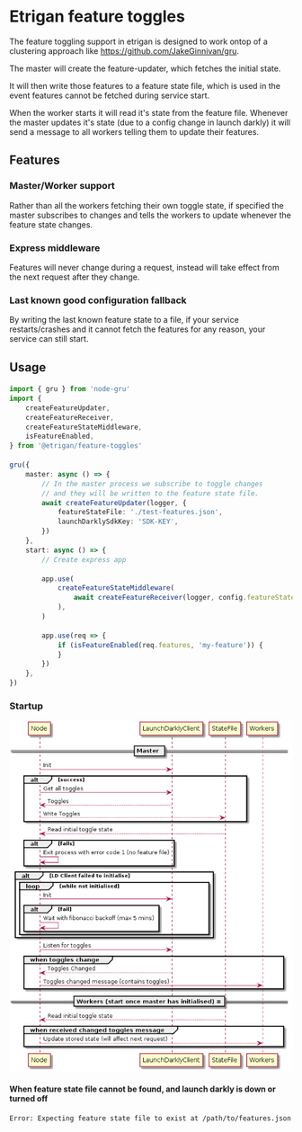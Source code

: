 # Etrigan feature toggles

The feature toggling support in etrigan is designed to work ontop of a clustering approach like https://github.com/JakeGinnivan/gru.

The master will create the feature-updater, which fetches the initial state.

It will then write those features to a feature state file, which is used in the event features cannot be fetched during service start.

When the worker starts it will read it's state from the feature file. Whenever the master updates it's state (due to a config change in launch darkly) it will send a message to all workers telling them to update their features.

## Features

### Master/Worker support

Rather than all the workers fetching their own toggle state, if specified the master subscribes to changes and tells the workers to update whenever the feature state changes.

### Express middleware

Features will never change during a request, instead will take effect from the next request after they change.

### Last known good configuration fallback

By writing the last known feature state to a file, if your service restarts/crashes and it cannot fetch the features for any reason, your service can still start.

## Usage

```ts
import { gru } from 'node-gru'
import {
    createFeatureUpdater,
    createFeatureReceiver,
    createFeatureStateMiddleware,
    isFeatureEnabled,
} from '@etrigan/feature-toggles'

gru({
    master: async () => {
        // In the master process we subscribe to toggle changes
        // and they will be written to the feature state file.
        await createFeatureUpdater(logger, {
            featureStateFile: './test-features.json',
            launchDarklySdkKey: 'SDK-KEY',
        })
    },
    start: async () => {
        // Create express app

        app.use(
            createFeatureStateMiddleware(
                await createFeatureReceiver(logger, config.featureStateFile),
            ),
        )

        app.use(req => {
            if (isFeatureEnabled(req.features, 'my-feature')) {
            }
        })
    },
})
```

### Startup

![Startup sequence](./assets/startup.png)

#### When feature state file cannot be found, and launch darkly is down or turned off

```
Error: Expecting feature state file to exist at /path/to/features.json
```

